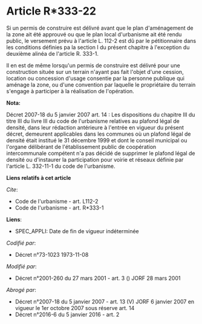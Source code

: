 # Article R*333-22

Si un permis de construire est délivré avant que le plan d'aménagement de la zone ait été approuvé ou que le plan local
d'urbanisme ait été rendu public, le versement prévu à l'article L. 112-2 est dû par le pétitionnaire dans les conditions
définies pa la section I du présent chapitre à l'exception du deuxième alinéa de l'article R. 333-1. 

Il en est de même lorsqu'un permis de construire est délivré pour une construction située sur un terrain n'ayant pas fait
l'objet d'une cession, location ou concession d'usage consentie par la personne publique qui aménage la zone, ou d'une
convention par laquelle le propriétaire du terrain s'engage à participer à la réalisation de l'opération.

**Nota:**

Décret 2007-18 du 5 janvier 2007 art. 14 : Les dispositions du chapitre III du titre III du livre III du code de l'urbanisme
relatives au plafond légal de densité, dans leur rédaction antérieure à l'entrée en vigueur du présent décret, demeurent
applicables dans les communes où un plafond légal de densité était institué le 31 décembre 1999 et dont le conseil municipal
ou l'organe délibérant de l'établissement public de coopération intercommunale compétent n'a pas décidé de supprimer le
plafond légal de densité ou d'instaurer la participation pour voirie et réseaux définie par l'article L. 332-11-1 du code de
l'urbanisme.

**Liens relatifs à cet article**

_Cite_:

  - Code de l'urbanisme - art. L112-2
  - Code de l'urbanisme - art. R*333-1

**Liens**:

  - SPEC_APPLI: Date de fin de vigueur indéterminée

_Codifié par_:

  - Décret n°73-1023 1973-11-08

_Modifié par_:

  - Décret n°2001-260 du 27 mars 2001 - art. 3 () JORF 28 mars 2001

_Abrogé par_:

  - Décret n°2007-18 du 5 janvier 2007 - art. 13 (V) JORF 6 janvier 2007 en vigueur le 1er octobre 2007 sous réserve art. 14
  - Décret n°2016-6 du 5 janvier 2016 - art. 2
